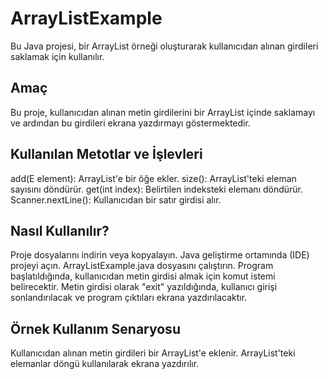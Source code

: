# ArrayListExample
Bu Java projesi, bir ArrayList örneği oluşturarak kullanıcıdan alınan girdileri saklamak için kullanılır.

## Amaç
Bu proje, kullanıcıdan alınan metin girdilerini bir ArrayList içinde saklamayı ve ardından bu girdileri ekrana yazdırmayı göstermektedir.

## Kullanılan Metotlar ve İşlevleri
add(E element): ArrayList'e bir öğe ekler.
size(): ArrayList'teki eleman sayısını döndürür.
get(int index): Belirtilen indeksteki elemanı döndürür.
Scanner.nextLine(): Kullanıcıdan bir satır girdisi alır.

## Nasıl Kullanılır?
Proje dosyalarını indirin veya kopyalayın.
Java geliştirme ortamında (IDE) projeyi açın.
ArrayListExample.java dosyasını çalıştırın.
Program başlatıldığında, kullanıcıdan metin girdisi almak için komut istemi belirecektir.
Metin girdisi olarak "exit" yazıldığında, kullanıcı girişi sonlandırılacak ve program çıktıları ekrana yazdırılacaktır.

## Örnek Kullanım Senaryosu
Kullanıcıdan alınan metin girdileri bir ArrayList'e eklenir.
ArrayList'teki elemanlar döngü kullanılarak ekrana yazdırılır.

